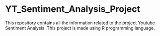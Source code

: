 # YT_Sentiment_Analysis_Project
This repository contains all the information related to the project Youtube Sentiment Analysis. This project is made using R programming language.
